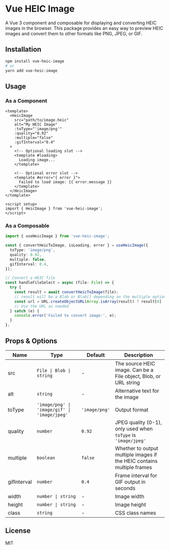 # Vue HEIC Image

A Vue 3 component and composable for displaying and converting HEIC images in the browser. This package provides an easy way to preview HEIC images and convert them to other formats like PNG, JPEG, or GIF.

## Installation

```bash
npm install vue-heic-image
# or
yarn add vue-heic-image
```

## Usage

### As a Component

```vue
<template>
  <HeicImage
    src="path/to/image.heic"
    alt="My HEIC Image"
    :toType="'image/png'"
    :quality="0.92"
    :multiple="false"
    :gifInterval="0.4"
  >
    <!-- Optional loading slot -->
    <template #loading>
      Loading image...
    </template>
    
    <!-- Optional error slot -->
    <template #error="{ error }">
      Failed to load image: {{ error.message }}
    </template>
  </HeicImage>
</template>

<script setup>
import { HeicImage } from 'vue-heic-image';
</script>
```

### As a Composable

```typescript
import { useHeicImage } from 'vue-heic-image';

const { convertHeicToImage, isLoading, error } = useHeicImage({
  toType: 'image/png',
  quality: 0.92,
  multiple: false,
  gifInterval: 0.4,
});

// Convert a HEIC file
const handleFileSelect = async (file: File) => {
  try {
    const result = await convertHeicToImage(file);
    // result will be a Blob or Blob[] depending on the multiple option
    const url = URL.createObjectURL(Array.isArray(result) ? result[0] : result);
    // Use the URL as needed
  } catch (e) {
    console.error('Failed to convert image:', e);
  }
};
```

## Props & Options

| Name | Type | Default | Description |
|------|------|---------|-------------|
| src | `File \| Blob \| string` | - | The source HEIC image. Can be a File object, Blob, or URL string |
| alt | `string` | - | Alternative text for the image |
| toType | `'image/png' \| 'image/gif' \| 'image/jpeg'` | `'image/png'` | Output format |
| quality | `number` | `0.92` | JPEG quality (0-1), only used when `toType` is `'image/jpeg'` |
| multiple | `boolean` | `false` | Whether to output multiple images if the HEIC contains multiple frames |
| gifInterval | `number` | `0.4` | Frame interval for GIF output in seconds |
| width | `number \| string` | - | Image width |
| height | `number \| string` | - | Image height |
| class | `string` | - | CSS class names |

## License

MIT 